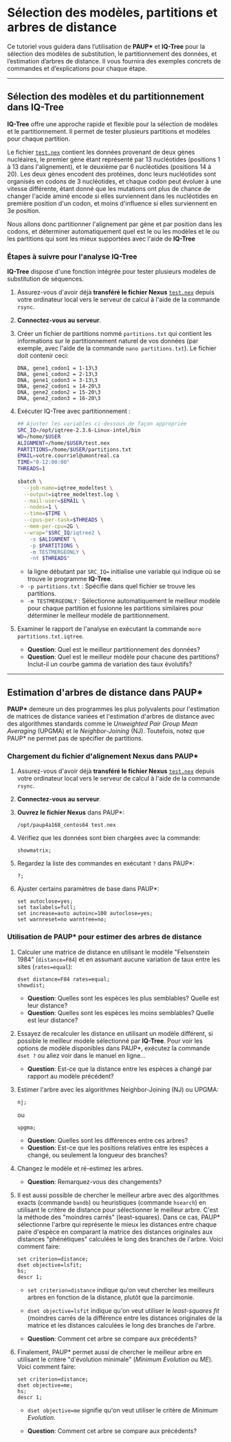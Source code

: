 # Sélection des modèles, partitions et arbres de distance

Ce tutoriel vous guidera dans l’utilisation de **PAUP\*** et **IQ-Tree** pour la sélection des 
modèles de substitution, le partitionnement des données, et l’estimation d’arbres de distance. 
Il vous fournira des exemples concrets de commandes et d’explications pour chaque étape.

---

## Sélection des modèles et du partitionnement dans IQ-Tree

**IQ-Tree** offre une approche rapide et flexible pour la sélection de modèles et le 
partitionnement. Il permet de tester plusieurs partitions et modèles pour chaque partition.

Le fichier [`test.nex`](fichiers/test.nex) contient les données provenant de deux gènes 
nucléaires, le premier gène étant représenté par 13 nucléotides (positions 1 à 13 dans 
l'alignement), et le deuxième par 6 nucléotides (positions 14 à 20). Les deux gènes encodent des 
protéines, donc leurs nucléotides sont organisés en codons de 3 nucléotides, et chaque codon peut 
évoluer à une vitesse différente, étant donné que les mutations ont plus de chance de changer 
l'acide aminé encode si elles surviennent dans les nucléotides en première position d'un codon, et 
moins d'influence si elles surviennent en 3e position.

Nous allons donc partitionner l'alignement par gène et par position dans les codons, et déterminer 
automatiquement quel est le ou les modèles et le ou les partitions qui sont les mieux supportées 
avec l'aide de **IQ-Tree**

### Étapes à suivre pour l'analyse IQ-Tree

**IQ-Tree** dispose d'une fonction intégrée pour tester plusieurs modèles de substitution de 
séquences.

1. Assurez-vous d'avoir déjà **transféré le fichier Nexus** [`test.nex`](fichiers/test.nex) depuis 
votre ordinateur local vers le serveur de calcul à l'aide de la commande `rsync`.

2. **Connectez-vous au serveur**.  

3. Créer un fichier de partitions nommé `partitions.txt` qui contient les informations sur le 
partitionnement naturel de vos données (par exemple, avec l'aide de la commande 
`nano partitions.txt`). Le fichier doit contenir ceci:  
   ```
   DNA, gene1_codon1 = 1-13\3
   DNA, gene1_codon2 = 2-13\3
   DNA, gene1_codon3 = 3-13\3
   DNA, gene2_codon1 = 14-20\3
   DNA, gene2_codon2 = 15-20\3
   DNA, gene2_codon3 = 16-20\3
   ```

4. Exécuter IQ-Tree avec partitionnement :
   ```bash
   ## Ajuster les variables ci-dessous de façon appropriée
   SRC_IQ=/opt/iqtree-2.3.6-Linux-intel/bin
   WD=/home/$USER
   ALIGNMENT=/home/$USER/test.nex
   PARTITIONS=/home/$USER/partitions.txt
   EMAIL=votre.courriel@umontreal.ca
   TIME="0-12:00:00"
   THREADS=1
      
   sbatch \
     --job-name=iqtree_modeltest \
     --output=iqtree_modeltest.log \
     --mail-user=$EMAIL \
     --nodes=1 \
     --time=$TIME \
     --cpus-per-task=$THREADS \
     --mem-per-cpu=2G \
     --wrap="$SRC_IQ/iqtree2 \
	   -s $ALIGNMENT \
	   -p $PARTITIONS \
	   -m TESTMERGEONLY \
	   -nt $THREADS"
   
   ```
   - la ligne débutant par `SRC_IQ=` initialise une variable qui indique où se trouve le programme 
   **IQ-Tree**.
   - `-p partitions.txt` : Spécifie dans quel fichier se trouve les partitions.
   - `-m TESTMERGEONLY` : Sélectionne automatiquement le meilleur modèle pour chaque partition et 
   fusionne les partitions similaires pour déterminer le meilleur modèle de partitionnement.

5. Examiner le rapport de l'analyse en exécutant la commande `more partitions.txt.iqtree`.
   
   - **Question**: Quel est le meilleur partitionnement des données?
   - **Question**: Quel est le meilleur modèle pour chacune des partitions? Inclut-il un courbe 
   gamma de variation des taux évolutifs?

---

## Estimation d'arbres de distance dans PAUP\*

**PAUP\*** demeure un des programmes les plus polyvalents pour l'estimation de matrices de 
distance variées et l'estimation d'arbres de distance avec des algorithmes standards comme le 
*Unweighted Pair Group Mean Averaging* (UPGMA) et le *Neighbor-Joining* (NJ). Toutefois, notez 
que PAUP\* ne permet pas de spécifier de partitions.

### Chargement du fichier d'alignement Nexus dans PAUP\*

1. Assurez-vous d'avoir déjà **transféré le fichier Nexus** [`test.nex`](fichiers/test.nex) depuis 
votre ordinateur local vers le serveur de calcul à l'aide de la commande `rsync`.

2. **Connectez-vous au serveur**.  

3. **Ouvrez le fichier Nexus** dans PAUP*:  
   ```paup
   /opt/paup4a168_centos64 test.nex
   
   ```

4. Vérifiez que les données sont bien chargées avec la commande:  
   ```paup
   showmatrix;
   
   ```
5. Regardez la liste des commandes en exécutant `?` dans PAUP*:
   ```paup
   ?;
   
   ```
   
6. Ajuster certains paramètres de base dans PAUP*:  
   ```paup
   set autoclose=yes;
   set taxlabels=full;
   set increase=auto autoinc=100 autoclose=yes;
   set warnreset=no warntree=no;
   
   ```

### Utilisation de PAUP* pour estimer des arbres de distance

1. Calculer une matrice de distance en utilisant le modèle "Felsenstein 1984" (`distance=F84`) et 
en assumant aucune variation de taux entre les sites (`rates=equal`):  
   ```paup
   dset distance=F84 rates=equal;
   showdist;
   
   ```
   - **Question**: Quelles sont les espèces les plus semblables? Quelle est leur distance?
   - **Question**: Quelles sont les espèces les moins semblables? Quelle est leur distance?

2. Essayez de recalculer les distance en utilisant un modèle différent, si possible le meilleur 
modèle sélectionné par **IQ-Tree**. Pour voir les options de modèle disponibles dans PAUP\*, 
exécutez la commande `dset ?` ou allez voir dans le manuel en ligne...

   - **Question**: Est-ce que la distance entre les espèces a changé par rapport au modèle 
   précédent?

3. Estimer l'arbre avec les algorithmes Neighbor-Joining (NJ) ou UPGMA:  
   ```paup
   nj;
   
   ```

   ou

   ```paup
   upgma;
   
   ```

   - **Question**: Quelles sont les différences entre ces arbres?
   - **Question**: Est-ce que les positions relatives entre les espèces a changé, ou seulement la 
   longueur des branches?

4. Changez le modèle et ré-estimez les arbres.  
   
   - **Question**: Remarquez-vous des changements?

5. Il est aussi possible de chercher le meilleur arbre avec des algorithmes exacts 
(commande `bandb`) ou heuristiques (commande `hsearch`) en utilisant le critère de distance pour 
sélectionner le meilleur arbre. C'est la méthode des "moindres carrés" (least-squares). Dans ce 
cas, PAUP\* sélectionne l'arbre qui représente le mieux les distances entre chaque paire d'espèce 
en comparant la matrice des distances originales aux distances "phénétiques" calculées le long 
des branches de l'arbre. Voici comment faire:  
   ```paup
   set criterion=distance;
   dset objective=lsfit;
   hs;
   descr 1;
   
   ```
   
   - `set criterion=distance` indique qu'on veut chercher les meilleurs arbres en fonction de la 
   distance, plutôt que la parcimonie.
   - `dset objective=lsfit` indique qu'on veut utiliser le *least-squares fit* (moindres carrés de 
   la différence entre les distances originales de la matrice et les distances calculées le long 
   des branches de l'arbre.
   
   - **Question**: Comment cet arbre se compare aux précédents?
   
6. Finalement, PAUP\* permet aussi de chercher le meilleur arbre en utilisant le critère 
"d'évolution minimale" (*Minimum Evolution* ou *ME*). Voici comment faire:  
   ```paup
   set criterion=distance;
   dset objective=me;
   hs;
   descr 1;
   
   ```
   
   - `dset objective=me` signifie qu'on veut utiliser le critère de *Minimum Evolution*.
   
   - **Question**: Comment cet arbre se compare aux précédents?